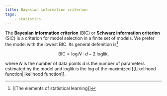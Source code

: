 ```yaml
---
title: Bayesian information criterion
tags:
    - statistics
---
```


The **Bayesian information criterion** (BIC) or **Schwarz information criterion** (SIC) is a criterion for model selection in a finite set of models. We prefer the model with the lowest BIC. Its general defenition is[^stat-learning]

$$ \text{BIC} = \log N\cdot d - 2\ \text{loglik} ,$$

where $N$ is the number of data points $d$ is the number of parameters estimated by the model and $\text{loglik}$ is the log of the maximized [[Likelihood function|likelihood function]].

[^stat-learning]: [[The elements of statistical learning]]
